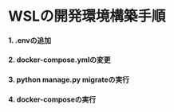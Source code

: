 # WSLの開発環境構築手順
#### 1. .envの追加
#### 2. docker-compose.ymlの変更
#### 3. python manage.py migrateの実行
#### 4. docker-composeの実行
